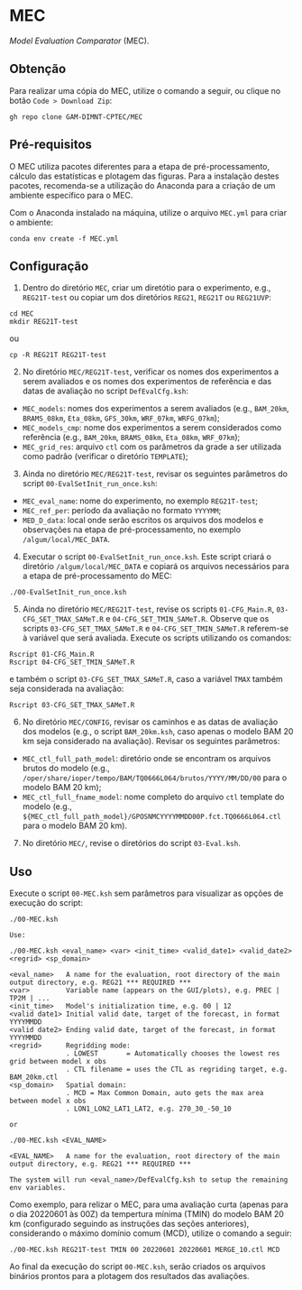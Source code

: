 # MEC

_Model Evaluation Comparator_ (MEC).

## Obtenção 

Para realizar uma cópia do MEC, utilize o comando a seguir, ou clique no botão `Code > Download Zip`:

```
gh repo clone GAM-DIMNT-CPTEC/MEC
```

## Pré-requisitos

O MEC utiliza pacotes diferentes para a etapa de pré-processamento, cálculo das estatísticas e plotagem das figuras. Para a instalação destes pacotes, recomenda-se a utilização do Anaconda para a criação de um ambiente específico para o MEC.

Com o Anaconda instalado na máquina, utilize o arquivo `MEC.yml` para criar o ambiente:

```
conda env create -f MEC.yml
```

## Configuração

1. Dentro do diretório `MEC`, criar um diretótio para o experimento, e.g., `REG21T-test` ou copiar um dos diretórios `REG21`, `REG21T` ou `REG21UVP`:

```
cd MEC
mkdir REG21T-test
```

ou

```
cp -R REG21T REG21T-test
```

2. No diretório `MEC/REG21T-test`, verificar os nomes dos experimentos a serem avaliados e os nomes dos experimentos de referência e das datas de avaliação no script `DefEvalCfg.ksh`:
* `MEC_models`: nomes dos experimentos a serem avaliados (e.g., `BAM_20km`, `BRAMS_08km`, `Eta_08km`, `GFS_30km`, `WRF_07km`, `WRFG_07km`);
* `MEC_models_cmp`: nome dos experimentos a serem considerados como referência (e.g., `BAM_20km`, `BRAMS_08km`, `Eta_08km`, `WRF_07km`);
* `MEC_grid_res`: arquivo `ctl` com os parâmetros da grade a ser utilizada como padrão (verificar o diretório `TEMPLATE`);
3. Ainda no diretório `MEC/REG21T-test`, revisar os seguintes parâmetros do script `00-EvalSetInit_run_once.ksh`:
* `MEC_eval_name`: nome do experimento, no exemplo `REG21T-test`;
* `MEC_ref_per`: período da avaliação no formato `YYYYMM`;
* `MED_D_data`: local onde serão escritos os arquivos dos modelos e observações na etapa de pré-processamento, no exemplo `/algum/local/MEC_DATA`.
4. Executar o script `00-EvalSetInit_run_once.ksh`. Este script criará o diretório `/algum/local/MEC_DATA` e copiará os arquivos necessários para a etapa de pré-processamento do MEC:

```
./00-EvalSetInit_run_once.ksh
```

5. Ainda no diretório `MEC/REG21T-test`, revise os scripts `01-CFG_Main.R`, `03-CFG_SET_TMAX_SAMeT.R` e `04-CFG_SET_TMIN_SAMeT.R`. Observe que os scripts `03-CFG_SET_TMAX_SAMeT.R` e `04-CFG_SET_TMIN_SAMeT.R` referem-se à variável que será avaliada. Execute os scripts utilizando os comandos:

```
Rscript 01-CFG_Main.R
Rscript 04-CFG_SET_TMIN_SAMeT.R
```

e também o script `03-CFG_SET_TMAX_SAMeT.R`, caso a variável `TMAX` também seja considerada na avaliação:

```
Rscript 03-CFG_SET_TMAX_SAMeT.R
```

6. No diretório `MEC/CONFIG`, revisar os caminhos e as datas de avaliação dos modelos (e.g., o script `BAM_20km.ksh`, caso apenas o modelo BAM 20 km seja considerado na avaliação). Revisar os seguintes parâmetros:
* `MEC_ctl_full_path_model`: diretório onde se encontram os arquivos brutos do modelo (e.g., `/oper/share/ioper/tempo/BAM/TQ0666L064/brutos/YYYY/MM/DD/00` para o modelo BAM 20 km);
* `MEC_ctl_full_fname_model`: nome completo do arquivo `ctl` template do modelo (e.g., `${MEC_ctl_full_path_model}/GPOSNMCYYYYMMDD00P.fct.TQ0666L064.ctl` para o modelo BAM 20 km).
7. No diretório `MEC/`, revise o diretórios do script `03-Eval.ksh`.

## Uso

Execute o script `00-MEC.ksh` sem parâmetros para visualizar as opções de execução do script:

```
./00-MEC.ksh

Use:

./00-MEC.ksh <eval_name> <var> <init_time> <valid_date1> <valid_date2> <regrid> <sp_domain>

<eval_name>   A name for the evaluation, root directory of the main output directory, e.g. REG21 *** REQUIRED ***
<var>         Variable name (appears on the GUI/plots), e.g. PREC | TP2M | ...
<init_time>   Model's initialization time, e.g. 00 | 12
<valid date1> Initial valid date, target of the forecast, in format YYYYMMDD
<valid date2> Ending valid date, target of the forecast, in format YYYYMMDD
<regrid>      Regridding mode:
              . LOWEST       = Automatically chooses the lowest res grid between model x obs
              . CTL filename = uses the CTL as regriding target, e.g. BAM_20km.ctl
<sp_domain>   Spatial domain:
              . MCD = Max Common Domain, auto gets the max area between model x obs
              . LON1_LON2_LAT1_LAT2, e.g. 270_30_-50_10

or

./00-MEC.ksh <EVAL_NAME>

<EVAL_NAME>   A name for the evaluation, root directory of the main output directory, e.g. REG21 *** REQUIRED ***

The system will run <eval_name>/DefEvalCfg.ksh to setup the remaining env variables.
```

Como exemplo, para relizar o MEC, para uma avaliação curta (apenas para o dia 20220601 às 00Z) da tempertura mínima (TMIN) do modelo BAM 20 km (configurado seguindo as instruções das seções anteriores), considerando o máximo domínio comum (MCD), utilize o comando a seguir:

```
./00-MEC.ksh REG21T-test TMIN 00 20220601 20220601 MERGE_10.ctl MCD
```

Ao final da execução do script `00-MEC.ksh`, serão criados os arquivos binários prontos para a plotagem dos resultados das avaliações.
